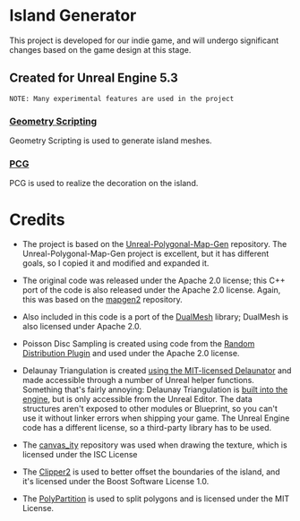 # Island Generator

This project is developed for our indie game, and will undergo significant changes based on the game design at this stage.

## Created for Unreal Engine 5.3
`NOTE: Many experimental features are used in the project`

### [Geometry Scripting](https://dev.epicgames.com/documentation/en-us/unreal-engine/geometry-scripting-users-guide-in-unreal-engine)
Geometry Scripting is used to generate island meshes.

### [PCG](https://dev.epicgames.com/community/learning/tutorials/j4xJ/unreal-engine-introduction-to-procedural-generation-plugin-in-ue5-3)
PCG is used to realize the decoration on the island.

# Credits

* The project is based on the [Unreal-Polygonal-Map-Gen](https://github.com/Jay2645/Unreal-Polygonal-Map-Gen) repository. The Unreal-Polygonal-Map-Gen project is excellent, but it has different goals, so I copied it and modified and expanded it.

* The original code was released under the Apache 2.0 license; this C++ port of the code is also released under the Apache 2.0 license. Again, this was based on the [mapgen2](https://github.com/redblobgames/mapgen2) repository.

* Also included in this code is a port of the [DualMesh](https://github.com/redblobgames/dual-mesh) library; DualMesh is also licensed under Apache 2.0.

* Poisson Disc Sampling is created using code from the [Random Distribution Plugin](https://github.com/Xaymar/RandomDistributionPlugin) and used under the Apache 2.0 license.

* Delaunay Triangulation is created [using the MIT-licensed Delaunator](https://github.com/delfrrr/delaunator-cpp) and made accessible through a number of Unreal helper functions. Something that's fairly annoying: Delaunay Triangulation is [built into the engine](https://github.com/EpicGames/UnrealEngine/blob/08ee319f80ef47dbf0988e14b546b65214838ec4/Engine/Source/Editor/Persona/Private/AnimationBlendSpaceHelpers.h), but is only accessible from the Unreal Editor. The data structures aren't exposed to other modules or Blueprint, so you can't use it without linker errors when shipping your game. The Unreal Engine code has a different license, so a third-party library has to be used.

* The [canvas_ity](https://github.com/a-e-k/canvas_ity) repository was used when drawing the texture, which is licensed under the ISC License

* The [Clipper2](https://github.com/AngusJohnson/Clipper2) is used to better offset the boundaries of the island, and it's licensed under the Boost Software License 1.0.

* The [PolyPartition](https://github.com/a-e-k/canvas_ity) is used to split polygons and is licensed under the MIT License.
